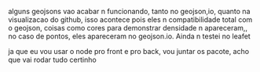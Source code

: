 alguns geojsons vao acabar n funcionando, tanto no geojson,io, quanto na visualizacao do github, isso acontece pois eles n compatibilidade total com o geojson, coisas como cores para demonstrar densidade n apareceram,, no caso de pontos, eles apareceram no geojson.io. Ainda n testei no leafet

ja que eu vou usar o node pro front e pro back, vou juntar os pacote, acho que vai rodar tudo certinho

